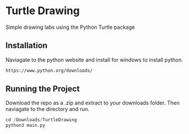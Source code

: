 # Turtle Drawing

Simple drawing labs using the Python Turtle package

## Installation

Naviagate to the python website and install for windows to install python.

```bash
https://www.python.org/downloads/
```
## Running the Project
Download the repo as a .zip and extract to your downloads folder.
Then naviagate to the directory and run.
```python
cd /Downloads/TurtleDrawing
python3 main.py
```
